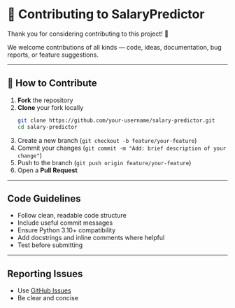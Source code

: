 # 🤝 Contributing to SalaryPredictor

Thank you for considering contributing to this project! 🙌

We welcome contributions of all kinds — code, ideas, documentation, bug reports, or feature suggestions.

---


## 🚀 How to Contribute

1. **Fork** the repository
2. **Clone** your fork locally  
   ```bash
   git clone https://github.com/your-username/salary-predictor.git
   cd salary-predictor
   ```
3. Create a new branch (`git checkout -b feature/your-feature`)
4. Commit your changes (`git commit -m "Add: brief description of your change"`)
5. Push to the branch (`git push origin feature/your-feature`)
6. Open a **Pull Request**

---


## Code Guidelines

- Follow clean, readable code structure
- Include useful commit messages
- Ensure Python 3.10+ compatibility
- Add docstrings and inline comments where helpful
- Test before submitting

---



## Reporting Issues

- Use [GitHub Issues](https://github.com/mohan-krishna-kotha/salary-predictor/issues)
- Be clear and concise
